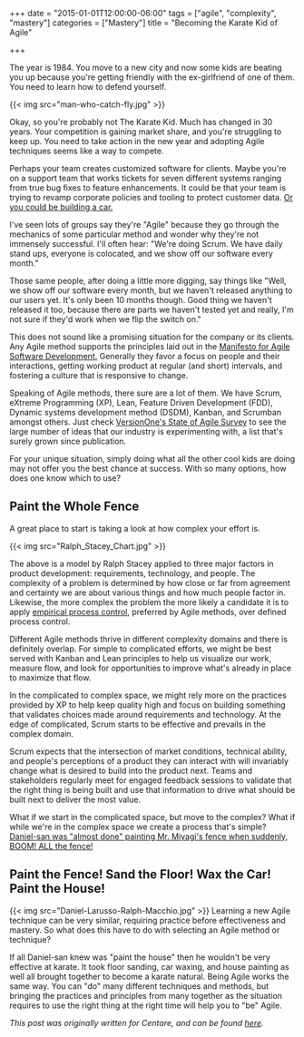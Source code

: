 +++
date = "2015-01-01T12:00:00-06:00"
tags = ["agile", "complexity", "mastery"]
categories = ["Mastery"]
title = "Becoming the Karate Kid of Agile"

+++

The year is 1984. You move to a new city and now some kids are beating you up because you're getting friendly with the ex­-girlfriend of one of them. You need to learn how to defend yourself.

{{< img src="man-who-catch-fly.jpg" >}}

Okay, so you're probably not The Karate Kid. Much has changed in 30 years. Your competition is gaining market share, and you're struggling to keep up. You need to take action in the new year and adopting Agile techniques seems like a way to compete.

Perhaps your team creates customized software for clients. Maybe you're on a support team that works tickets for seven different systems ranging from true bug fixes to feature enhancements. It could be that your team is trying to revamp corporate policies and tooling to protect customer data. [Or you could be building a car.][2]

I've seen lots of groups say they're "Agile" because they go through the mechanics of some particular method and wonder why they're not immensely successful. I'll often hear: "We're doing Scrum. We have daily stand ups, everyone is co­located, and we show off our software every month."

Those same people, after doing a little more digging, say things like "Well, we show off our software every month, but we haven't released anything to our users yet. It's only been 10 months though. Good thing we haven't released it too, because there are parts we haven't tested yet and really, I'm not sure if they'd work when we flip the switch on."

This does not sound like a promising situation for the company or its clients. Any Agile method supports the principles laid out in the [Manifesto for Agile Software Development.][3] Generally they favor a focus on people and their interactions, getting working product at regular (and short) intervals, and fostering a culture that is responsive to change.

Speaking of Agile methods, there sure are a lot of them. We have Scrum, eXtreme Programming (XP), Lean, Feature Driven Development (FDD), Dynamic systems development method (DSDM), Kanban, and Scrumban amongst others. Just check [VersionOne's State of Agile Survey][4] to see the large number of ideas that our industry is experimenting with, a list that's surely grown since publication.

For your unique situation, simply doing what all the other cool kids are doing may not offer you the best chance at success. With so many options, how does one know which to use?

## Paint the Whole Fence

A great place to start is taking a look at how complex your effort is.

{{< img src="Ralph_Stacey_Chart.jpg" >}}

The above is a model by Ralph Stacey applied to three major factors in product development: requirements, technology, and people. The complexity of a problem is determined by how close or far from agreement and certainty we are about various things and how much people factor in. Likewise, the more complex the problem the more likely a candidate it is to apply [empirical process control][7], preferred by Agile methods, over defined process control.

Different Agile methods thrive in different complexity domains and there is definitely overlap. For simple to complicated efforts, we might be best served with Kanban and Lean principles to help us visualize our work, measure flow, and look for opportunities to improve what's already in place to maximize that flow.

In the complicated to complex space, we might rely more on the practices provided by XP to help keep quality high and focus on building something that validates choices made around requirements and technology. At the edge of complicated, Scrum starts to be effective and prevails in the complex domain.

Scrum expects that the intersection of market conditions, technical ability, and people's perceptions of a product they can interact with will invariably change what is desired to build into the product next. Teams and stakeholders regularly meet for engaged feedback sessions to validate that the right thing is being built and use that information to drive what should be built next to deliver the most value.

What if we start in the complicated space, but move to the complex? What if while we're in the complex space we create a process that's simple? [Daniel­-san was "almost done" painting Mr. Miyagi's fence when suddenly, BOOM! ALL the fence!][8]

## Paint the Fence! Sand the Floor! Wax the Car! Paint the House!

{{< img src="Daniel-Larusso-Ralph-Macchio.jpg" >}}
Learning a new Agile technique can be very similar, requiring practice before effectiveness and mastery. So what does this have to do with selecting an Agile method or technique?

If all Daniel­-san knew was "paint the house" then he wouldn't be very effective at karate. It took floor sanding, car waxing, and house painting as well all brought together to become a karate natural. Being Agile works the same way. You can "do" many different techniques and methods, but bringing the practices and principles from many together as the situation requires to use the right thing at the right time will help you to "be" Agile.

*This post was originally written for Centare, and can be found [here](http://www.centare.com/becoming-the-karate-kid-of-agile/ "Becoming the Karate Kid of Agile").*


[2]: http://wikispeed.org/join-the-team/the-wikispeed-process/
[3]: http://agilemanifesto.org
[4]: http://www.versionone.com/pdf/2013-state-of-agile-survey.pdf#page=7
[7]: http://en.wikipedia.org/wiki/Empirical_process_(process_control_model)
[8]: https://www.youtube.com/watch?v=R37pbIySnjg#t=88  